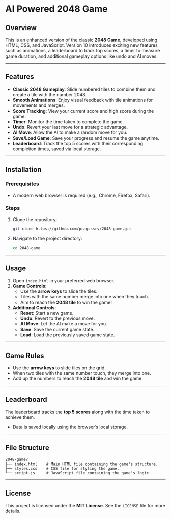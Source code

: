 # AI Powered 2048 Game  

## Overview  
This is an enhanced version of the classic **2048 Game**, developed using HTML, CSS, and JavaScript. Version 10 introduces exciting new features such as animations, a leaderboard to track top scores, a timer to measure game duration, and additional gameplay options like undo and AI moves.  

---

## Features  
- **Classic 2048 Gameplay**: Slide numbered tiles to combine them and create a tile with the number 2048.  
- **Smooth Animations**: Enjoy visual feedback with tile animations for movements and merges.  
- **Score Tracking**: View your current score and high score during the game.  
- **Timer**: Monitor the time taken to complete the game.  
- **Undo**: Revert your last move for a strategic advantage.  
- **AI Move**: Allow the AI to make a random move for you.  
- **Save/Load Game**: Save your progress and resume the game anytime.  
- **Leaderboard**: Track the top 5 scores with their corresponding completion times, saved via local storage.  

---

## Installation  

### Prerequisites  
- A modern web browser is required (e.g., Chrome, Firefox, Safari).  

### Steps  
1. Clone the repository:  
   ```bash
   git clone https://github.com/pragsssrv/2048-game.git
   ```  
2. Navigate to the project directory:  
   ```bash
   cd 2048-game
   ```  

---

## Usage  
1. Open `index.html` in your preferred web browser.  
2. **Game Controls**:  
   - Use the **arrow keys** to slide the tiles.  
   - Tiles with the same number merge into one when they touch.  
   - Aim to reach the **2048 tile** to win the game!  
3. **Additional Controls**:  
   - **Reset**: Start a new game.  
   - **Undo**: Revert to the previous move.  
   - **AI Move**: Let the AI make a move for you.  
   - **Save**: Save the current game state.  
   - **Load**: Load the previously saved game state.  

---

## Game Rules  
- Use the **arrow keys** to slide tiles on the grid.  
- When two tiles with the same number touch, they merge into one.  
- Add up the numbers to reach the **2048 tile** and win the game.  

---

## Leaderboard  
The leaderboard tracks the **top 5 scores** along with the time taken to achieve them.  
- Data is saved locally using the browser’s local storage.  

---

## File Structure  
```plaintext
2048-game/
├── index.html    # Main HTML file containing the game's structure.
├── styles.css    # CSS file for styling the game.
└── script.js     # JavaScript file containing the game's logic.
```  

---

## License  
This project is licensed under the **MIT License**. See the `LICENSE` file for more details.  

